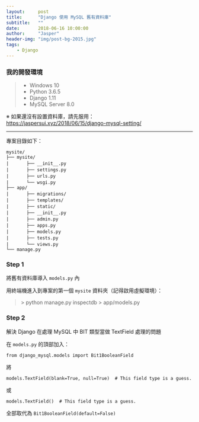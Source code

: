 ```yaml
---
layout:     post
title:      "Django 使用 MySQL 舊有資料庫"
subtitle:   ""
date:       2018-06-16 10:00:00
author:     "Jasper"
header-img: "img/post-bg-2015.jpg"
tags:
    - Django
---
```


### 我的開發環境
> - Windows 10 
> - Python 3.6.5
> - Django 1.11
> - MySQL Server 8.0

※ 如果還沒有設置資料庫，請先服用：<a href="https://jaspersui.xyz/2018/06/15/django-mysql-setting/">https://jaspersui.xyz/2018/06/15/django-mysql-setting/</a>

------------

專案目錄如下：
```
mysite/
├── mysite/
|　　　　├── __init__.py
|　　　　├── settings.py
|　　　　├── urls.py
|　　　　└── wsgi.py
├── app/
|　　　　├── migrations/
|　　　　├── templates/
|　　　　├── static/
|　　　　├── __init__.py
|　　　　├── admin.py
|　　　　├── apps.py
|　　　　├── models.py
|　　　　├── tests.py
|　　　　└── views.py
└── manage.py
```

### Step 1
將舊有資料庫導入 `models.py` 內

用終端機進入到專案的第一個 `mysite` 資料夾（記得啟用虛擬環境）：

> \> python manage.py inspectdb > app/models.py

### Step 2
解決 Django 在處理 MySQL 中 BIT 類型當做 TextField 處理的問題

在 `models.py` 的頂部加入：

```from django_mysql.models import Bit1BooleanField```

將

```models.TextField(blank=True, null=True)  # This field type is a guess.```

或

```models.TextField()  # This field type is a guess.```

全部取代為 ```Bit1BooleanField(default=False)```